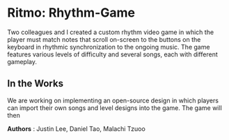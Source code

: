 Ritmo: Rhythm-Game
===
Two colleagues and I created a custom rhythm video game in which the player must match notes that scroll on-screen to the buttons on the keyboard in rhythmic synchronization to the ongoing music. The game features various levels of difficulty and several songs, each with different gameplay. 

In the Works
---
We are working on implementing an open-source design in which players can import their own songs and level designs into the game. The game will then 

**Authors**
: Justin Lee, Daniel Tao, Malachi Tzuoo
